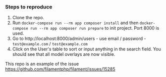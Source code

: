 ### Steps to reproduce

1. Clone the repo.
0. Run `docker-compose run --rm app composer install` and then `docker-compose run --rm app composer run prepare` to init project. Port 8000 is used.
0. Go to http://localhost:8000/admin/users - use email / password - `test@example.com` / `test@example.com`
0. Click on the User's table to sort or input anything in the search field. You should see that all model overlays are now visible. 

This repo is an example of the issue https://github.com/filamentphp/filament/issues/15285 
